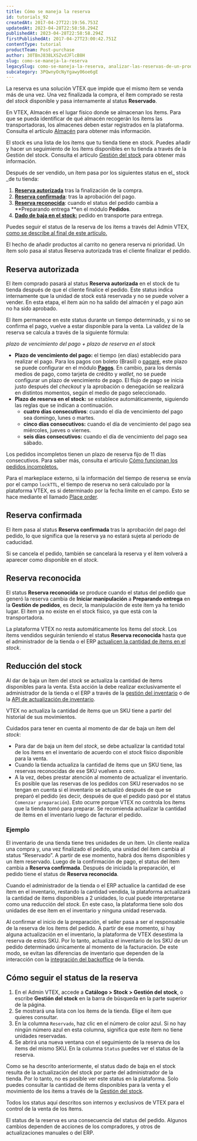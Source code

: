 ```yaml
---
title: Cómo se maneja la reserva
id: tutorials_92
createdAt: 2017-04-27T22:19:56.753Z
updatedAt: 2023-04-28T22:58:58.294Z
publishedAt: 2023-04-28T22:58:58.294Z
firstPublishedAt: 2017-04-27T23:00:42.751Z
contentType: tutorial
productTeam: Post-purchase
author: 30TBnJ838LXSZvdJFlcB8H
slug: como-se-maneja-la-reserva
legacySlug: como-se-maneja-la-reserva, analizar-las-reservas-de-un-producto
subcategory: 3PQwnyOcNyYgawy06oe6gE
---
```


La reserva es una solución VTEX que impide que el mismo ítem se venda más de una vez. Una vez finalizada la compra, el ítem comprado se resta del _stock_ disponible y pasa internamente al status **Reservado**.

<div class = "alert alert-info">
En VTEX, Almacén es el lugar físico donde se almacenan los ítems. Para que se pueda identificar de qué almacén recogerán los ítems las transportadoras, los almacenes deben estar registrados en la plataforma. Consulta el artículo <a href="https://help.vtex.com/es/tutorial/almacen--6oIxvsVDTtGpO7y6zwhGpb">Almacén</a> para obtener más información. 
<p>El stock es una lista de los ítems que tu tienda tiene en stock. Puedes añadir y hacer un seguimiento de los ítems disponibles en tu tienda a través de la Gestión del stock. Consulta el artículo <a href="https://help.vtex.com/es/tutorial/gestionar-items-en-inventario--tutorials_139">Gestión del stock</a> para obtener más información.
</div>

Después de ser vendido, un ítem pasa por los siguientes status en el_ stock _de tu tienda:

1. **[Reserva autorizada](https://help.vtex.com/es/tutorial/como-se-maneja-la-reserva--tutorials_92#reserva-autorizada)** tras la finalización de la compra.
2. **[Reserva confirmada](https://help.vtex.com/es/tutorial/como-se-maneja-la-reserva--tutorials_92#reserva-confirmada)**: tras la aprobación del pago.
3. **[Reserva reconocida](https://help.vtex.com/es/tutorial/como-se-maneja-la-reserva--tutorials_92#reserva-reconocida)**: cuando el status del pedido cambia a **Preparando entrega **en el módulo **Pedidos**.
4. **[Dado de baja en el stock:](https://help.vtex.com/es/tutorial/como-se-maneja-la-reserva--tutorials_92#dado-de-baja-en-el-stock)** pedido en transporte para entrega.

Puedes seguir el status de la reserva de los ítems a través del Admin VTEX, [como se describe al final de este artículo. ](https://help.vtex.com/es/tutorial/como-se-maneja-la-reserva--tutorials_92#como-seguir-el-status-de-la-reserva)

<div class="alert alert-warning">
El hecho de añadir productos al carrito no genera reserva ni prioridad. Un ítem solo pasa al status Reserva autorizada tras el cliente finalizar el pedido.
</div>

## Reserva autorizada

El ítem comprado pasará al status **Reserva autorizada** en el stock de tu tienda después de que el cliente finalice el pedido. Este status indica internamente que la unidad de stock está reservada y no se puede volver a vender. En esta etapa, el ítem aún no ha salido del almacén y el pago aún no ha sido aprobado.

El ítem permanece en este status durante un tiempo determinado, y si no se confirma el pago, vuelve a estar disponible para la venta. La validez de la reserva se calcula a través de la siguiente fórmula:

_plazo de vencimiento del pago + plazo de reserva en el stock_

* **Plazo de vencimiento del pago:** el tiempo (en días) establecido para realizar el pago. Para los pagos con boleto (Brasil) o [pagaré](https://help.vtex.com/es/tutorial/configurar-pagamentos-com-promissoria--5pW7avTwtyQcMu4uiW8quQ#configurar-pagare), este plazo se puede configurar en el módulo **[Pagos](https://help.vtex.com/es/tracks/pagamentos--6GAS7ZzGAm7AGoEAwDbwJG/kdPbEIWf8Xq8tESQvViMB)**. En cambio, para los demás medios de pago, como tarjeta de crédito y _wallet_, no se puede configurar un plazo de vencimiento de pago. El flujo de pago se inicia justo después del _checkout_ y la aprobación o denegación se realizará en distintos momentos, según el medio de pago seleccionado.
* **Plazo de reserva en el stock:** se establece automáticamente, siguiendo las reglas que se indican a continuación.
    * **cuatro días consecutivos**: cuando el día de vencimiento del pago sea domingo, lunes o martes.
    * **cinco días consecutivos:** cuando el día de vencimiento del pago sea miércoles, jueves o viernes.
    * **seis días consecutivos:** cuando el día de vencimiento del pago sea sábado.

<div class="alert alert-danger">
Los pedidos incompletos tienen un plazo de reserva fijo de 11 días consecutivos. Para saber más, consulta el artículo <a href="https://help.vtex.com/es/tutorial/como-encontrar-un-pedido--tutorials_294">Cómo funcionan los pedidos incompletos.</a> 
</div>

Para el markeplace externo, si la información del tiempo de reserva se envía por el campo `lockTTL`, el tiempo de reserva no será calculado por la plataforma VTEX, es si determinado por la fecha límite en el campo. Esto se hace mediante el llamado [Place order](https://developers.vtex.com/docs/api-reference/checkout-api#put-/api/checkout/pub/orders).

## Reserva confirmada

El ítem pasa al status **Reserva confirmada** tras la aprobación del pago del pedido, lo que significa que la reserva ya no estará sujeta al periodo de caducidad. 

Si se cancela el pedido, también se cancelará la reserva y el ítem volverá a aparecer como disponible en el _stock_.

## Reserva reconocida

El status **Reserva reconocida** se produce cuando el status del pedido que generó la reserva cambia de **Iniciar manipulación** a **Preparando entrega** en la **Gestión de pedidos**, es decir, la manipulación de este ítem ya ha tenido lugar. El ítem ya no existe en el stock físico, ya que está con la transportadora. 

La plataforma VTEX no resta automáticamente los ítems del _stock_. Los ítems vendidos seguirán teniendo el status **Reserva reconocida** hasta que el administrador de la tienda o el ERP
[actualicen la cantidad de ítems en el](#dado-de-baja-en-el-stock) _stock_.

## Reducción del stock

Al dar de baja un ítem del _stock_ se actualiza la cantidad de ítems disponibles para la venta. Esta acción la debe realizar exclusivamente el administrador de la tienda o el ERP a través de la [gestión del inventario](https://help.vtex.com/es/tutorial/gerenciar-itens-em-estoque--tutorials_139) o de la [API de actualización de inventario](https://developers.vtex.com/vtex-rest-api/reference/updateinventorybyskuandwarehouse).

VTEX no actualiza la cantidad de ítems que un SKU tiene a partir del historial de sus movimientos.

Cuidados para tener en cuenta al momento de dar de baja un ítem del _stock_:

- Para dar de baja un ítem del _stock_, se debe actualizar la cantidad total de los ítems en el inventario de acuerdo con el _stock_ físico disponible para la venta.
- Cuando la tienda actualiza la cantidad de ítems que un SKU tiene, las reservas reconocidas de ese SKU vuelven a cero. 
- A la vez, debes prestar atención al momento de actualizar el inventario. Es posible que las reservas de los pedidos con SKU reservados no se tengan en cuenta si el inventario se actualizó después de que se preparó el pedido (es decir, después de que el pedido pasó por el status `Comenzar preparación`). Esto ocurre porque VTEX no controla los ítems que la tienda tomó para preparar.  Se recomienda actualizar la cantidad de ítems en el inventario luego de facturar el pedido.

### Ejemplo

El inventario de una tienda tiene tres unidades de un ítem. Un cliente realiza una compra y, una vez finalizado el pedido, una unidad del ítem cambia al status “Reservado”. A partir de ese momento, habrá dos ítems disponibles y un ítem reservado. Luego de la confirmación de pago, el status del ítem cambia a **Reserva confirmada**. Después de iniciada la preparación, el pedido tiene el status de **Reserva reconocida**. 

Cuando el administrador de la tienda o el ERP actualice la cantidad de ese ítem en el inventario, restando la cantidad vendida, la plataforma actualizará la cantidad de ítems disponibles a 2 unidades, lo cual puede interpretarse como una reducción del _stock_. En este caso, la plataforma tiene solo dos unidades de ese ítem en el inventario y ninguna unidad reservada.

<div class="alert alert-danger">
Al confirmar el inicio de la preparación, el seller pasa a ser el responsable de la reserva de los ítems del pedido. A partir de ese momento, si hay alguna actualización en el inventario, la plataforma de VTEX desestima la reserva de estos SKU. Por lo tanto, actualiza el inventario de los SKU de un pedido determinado únicamente al momento de la facturación. De este modo, se evitan las diferencias de inventario que dependen de la interacción con la <a href="https://developers.vtex.com/vtex-rest-api/docs/erp-integration-guide">integración del backoffice</a> de la tienda.
</div>

## Cómo seguir el status de la reserva

1. En el Admin VTEX, accede a **Catálogo > Stock > Gestión del stock**, o escribe **Gestión del stock** en la barra de búsqueda en la parte superior de la página.
2. Se mostrará una lista con los ítems de la tienda. Elige el ítem que quieres consultar.
3. En la columna `Reservado`, haz clic en el número de color azul. Si no hay ningún número azul en esta columna, significa que este ítem no tiene unidades reservadas.
4. Se abrirá una nueva ventana con el seguimiento de la reserva de los ítems del mismo SKU. En la columna `Status` puedes ver el status de la reserva.

Como se ha descrito anteriormente, el status dado de baja en el stock resulta de la actualización del stock por parte del administrador de la tienda. Por lo tanto, no es posible ver este status en la plataforma. Solo puedes consultar la cantidad de ítems disponibles para la venta y el movimiento de los ítems a través de la [Gestión del stock](https://help.vtex.com/es/tutorial/gestionar-items-en-inventario--tutorials_139).

<div class = "alert alert-info">
Todos los status aquí descritos son internos y exclusivos de VTEX para el control de la venta de los ítems.
<p>El status de la reserva es una consecuencia del status del pedido. Algunos cambios dependen de acciones de los compradores, y otros de actualizaciones manuales o del ERP.
</div>

